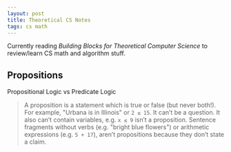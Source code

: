 ```yaml
---
layout: post
title: Theoretical CS Notes
tags: cs math
---
```



Currently reading _Building Blocks for Theoretical Computer Science_ to review/learn CS math and algorithm stuff.

## Propositions

Propositional Logic vs Predicate Logic

> A proposition is a statement which is true or false (but never both!). For example, "Urbana is in Illinois" or `2 ≤ 15`. It can’t be a question. It also can’t contain variables, e.g. `x ≤ 9` isn’t a proposition. Sentence fragments without verbs (e.g. "bright blue flowers") or arithmetic expressions (e.g. `5 + 17`), aren’t propositions because they don’t state a claim.
